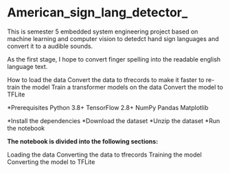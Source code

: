 # American_sign_lang_detector_
This is semester 5 embedded system engineering project based on machine learning and computer vision to detedct hand sign languages and convert it  to a audible sounds.

As the first stage, I hope to convert finger spelling into the readable english language text.

How to load the data
Convert the data to tfrecords to make it faster to re-train the model
Train a transformer models on the data
Convert the model to TFLite

*Prerequisites
    Python 3.8+
    TensorFlow 2.8+
    NumPy
    Pandas
    Matplotlib

*Install the dependencies
*Download the dataset
*Unzip the dataset
*Run the notebook

**The notebook is divided into the following sections:**

Loading the data
Converting the data to tfrecords
Training the model
Converting the model to TFLite

